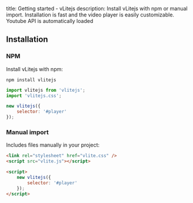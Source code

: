 title: Getting started - vLitejs
description: Install vLitejs with npm or manual import. Installation is fast and the video player is easily customizable. Youtube API is automatically loaded

## Installation

### NPM

Install vLitejs with npm:

```shell
npm install vlitejs
```

```javascript
import vlitejs from 'vlitejs';
import 'vlitejs.css';

new vlitejs({
    selector: '#player'
});
```

### Manual import

Includes files manually in your project:

```html
<link rel="stylesheet" href="vlite.css" />
<script src="vlite.js"></script>

<script>
    new vlitejs({
        selector: '#player'
    });
</script>
```

<script>
  ((window.gitter = {}).chat = {}).options = {
    room: 'vlitejs/vlitejs'
  };
</script>
<script src="https://sidecar.gitter.im/dist/sidecar.v1.js" async defer></script>